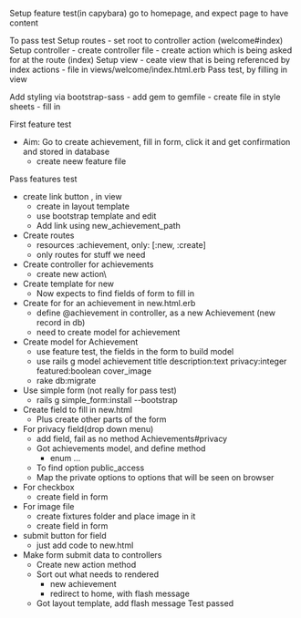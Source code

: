 Setup feature test(in capybara)
  go to homepage, and expect page to have content

  To pass test
    Setup routes
      - set root to controller action (welcome#index)
    Setup controller
      - create controller file
      - create action which is being asked for at the route (index)
    Setup view
      - ceate view that is being referenced by index actions
        - file in views/welcome/index.html.erb
    Pass test, by filling in view

  Add styling via bootstrap-sass
    - add gem to gemfile
    - create file in style sheets
    - fill in


First feature test
  - Aim: Go to create achievement, fill in form, click it and get confirmation and stored in database
    - create neew feature file

Pass features test
  - create link button , in view
    - create in layout template
    - use bootstrap template and edit
    - Add link using new_achievement_path
  - Create routes
    -   resources :achievement, only: [:new, :create]
    - only routes for stuff we need
  - Create controller for achievements
    - create new action\
  - Create template for new
    - Now expects to find fields of form to fill in
  - Create for for an achievement in new.html.erb
    - define @achievement in controller, as a new Achievement (new record in db)
    - need to create model for achievement
  - Create model for Achievement
    - use feature test, the fields in the form to build model
    - use rails g model achievement title description:text privacy:integer featured:boolean cover_image
    - rake db:migrate
  - Use simple form (not really for pass test)
    - rails g simple_form:install --bootstrap
  - Create field to fill in new.html
    - Plus create other parts of the form
  - For privacy field(drop down menu)
    - add field, fail as no method Achievements#privacy
    - Got achievements model, and define method
      - enum ...
    -  To find option public_access
      - Map the private options to options that will be seen on browser
  - For checkbox
    - create field in form
  - For image file
    - create fixtures folder and place image in it
    - create field in form
  - submit button for field
    - just add code to new.html
  - Make form submit data to controllers
    - Create new action method
    - Sort out what needs to rendered
      - new achievement
      - redirect to home, with flash message
    - Got layout template, add flash message
Test passed
